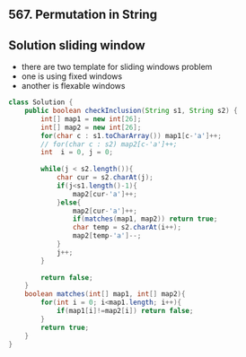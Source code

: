 ## 567. Permutation in String

##  Solution sliding window
- there are two template for sliding windows problem
- one is using fixed windows
- another is flexable windows
```java
class Solution {
    public boolean checkInclusion(String s1, String s2) {
        int[] map1 = new int[26];
        int[] map2 = new int[26];
        for(char c : s1.toCharArray()) map1[c-'a']++;
        // for(char c : s2) map2[c-'a']++;
        int  i = 0, j = 0;
        
        while(j < s2.length()){
            char cur = s2.charAt(j);
            if(j<s1.length()-1){
                map2[cur-'a']++;
            }else{
                map2[cur-'a']++;
                if(matches(map1, map2)) return true;
                char temp = s2.charAt(i++);
                map2[temp-'a']--;
            }
            j++;
        }
        
        return false;
    }
    boolean matches(int[] map1, int[] map2){
        for(int i = 0; i<map1.length; i++){
            if(map1[i]!=map2[i]) return false;
        }
        return true;
    }
}
```
